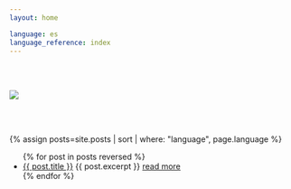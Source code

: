 ```yaml
---
layout: home

language: es
language_reference: index
---
```

<div class="flex" style=" padding-top:3rem; padding-bottom:3rem; justify-content: center">
  <img 
    src="{%- if page.language == 'es' -%}
    {{ site.baseurl }}/assets/img/logo.png
    {%- else -%}{{ site.baseurl }}/assets/img/logo-en.png
    {%- endif -%}"
  />
</div>

<div class="post-item"></div>

{% assign posts=site.posts | sort | where: "language", page.language %}

<ul class="post-item-list">
  {% for post in posts reversed %}
    <li class="post-item">
        <a class="post-item-title" href="{{site.baseurl}}{{ post.url }}">{{ post.title }}</a>
      {{ post.excerpt }} <a class="post-item-excerpt" href="{{site.baseurl}}{{ post.url }}">read more</a>
    </li>
  {% endfor %}
</ul>

